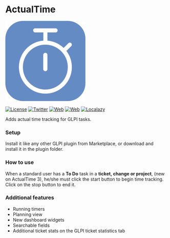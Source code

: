 # ActualTime

<img src="https://raw.githubusercontent.com/ticgal/actualtime/multimedia/actualtime.png" alt="ActualTime Logo" height="250px" width="250px" class="js-lazy-loaded">

[![License](https://img.shields.io/badge/License-GNU%20AGPLv3-blue.svg?style=flat-square)](https://github.com/ticgal/actualtime/blob/master/LICENSE)
[![Twitter](https://img.shields.io/badge/Twitter-TICGAL-blue.svg?style=flat-square)](https://twitter.com/ticgalcom)
[![Web](https://img.shields.io/badge/Web-TICGAL-blue.svg?style=flat-square)](https://tic.gal/)
[![Web](https://img.shields.io/badge/Web-ActualTime-blue.svg?style=flat-square)](https://tic.gal/glpi/glpi-plugins/actualtime-the-time-tracking-plugin-for-glpi/)
[![Localazy](https://img.shields.io/badge/Translate-Localazy-cyan)](https://localazy.com/p/actualtime#translations)


Adds actual time tracking for GLPI tasks.
### Setup
Install it like any other GLPI plugin from Marketplace, or download and install it in the plugin folder.
### How to use
When a standard user has a **To Do** task in a **ticket, change or project**, (new on ActualTime 3), he/she must click the start button to begin time tracking.
Click on the stop button to end it.
### Additional features
- Running timers
- Planning view 
- New dashboard widgets
- Searchable fields
- Additional ticket stats on the GLPI ticket statistics tab
